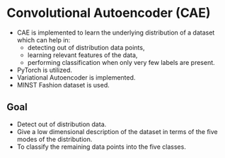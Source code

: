 # Convolutional Autoencoder (CAE)
- CAE is implemented to learn the underlying distribution of a dataset which can help in:
    - detecting out of distribution data points,
    - learning relevant features of the data,
    - performing classification when only very few labels are present.
- PyTorch is utilized.
- Variational Autoencoder is implemented.
- MINST Fashion dataset is used.

## Goal
- Detect out of distribution data.
- Give a low dimensional description of the dataset in terms of the five modes of the distribution.
- To classify the remaining data points into the five classes.